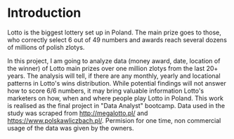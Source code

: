 # Introduction
Lotto is the biggest lottery set up in Poland. The main prize goes to those, who correctly select 6 out of 49 numbers and awards reach several dozens of millions of polish zlotys. 

In this project, I am going to analyze data (money award, date, location of the winner) of Lotto main prizes over one million zlotys from the last 20+ years. The analysis will tell, if there are any monthly, yearly and locational patterns in Lotto's wins distribution. While potential findings will not answer how to score 6/6 numbers, it may bring valuable information Lotto's marketers on how, when and where people play Lotto in Poland.
This work is realised as the final project in "Data Analyst" bootcamp.
Data used in the study was scraped from http://megalotto.pl/ and https://www.polskawliczbach.pl/. Permision for one time, non commercial usage of the data was given by the owners.
